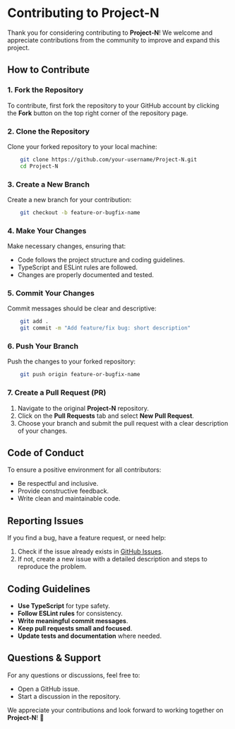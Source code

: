 # Contributing to Project-N

Thank you for considering contributing to **Project-N**! We welcome and appreciate contributions from the community to improve and expand this project.

## How to Contribute

### 1. Fork the Repository
To contribute, first fork the repository to your GitHub account by clicking the **Fork** button on the top right corner of the repository page.

### 2. Clone the Repository
Clone your forked repository to your local machine:
```bash
    git clone https://github.com/your-username/Project-N.git
    cd Project-N
```

### 3. Create a New Branch
Create a new branch for your contribution:
```bash
    git checkout -b feature-or-bugfix-name
```

### 4. Make Your Changes
Make necessary changes, ensuring that:
- Code follows the project structure and coding guidelines.
- TypeScript and ESLint rules are followed.
- Changes are properly documented and tested.

### 5. Commit Your Changes
Commit messages should be clear and descriptive:
```bash
    git add .
    git commit -m "Add feature/fix bug: short description"
```

### 6. Push Your Branch
Push the changes to your forked repository:
```bash
    git push origin feature-or-bugfix-name
```

### 7. Create a Pull Request (PR)
1. Navigate to the original **Project-N** repository.
2. Click on the **Pull Requests** tab and select **New Pull Request**.
3. Choose your branch and submit the pull request with a clear description of your changes.

## Code of Conduct
To ensure a positive environment for all contributors:
- Be respectful and inclusive.
- Provide constructive feedback.
- Write clean and maintainable code.

## Reporting Issues
If you find a bug, have a feature request, or need help:
1. Check if the issue already exists in [GitHub Issues](https://github.com/Cybrite/Project-N/issues).
2. If not, create a new issue with a detailed description and steps to reproduce the problem.

## Coding Guidelines
- **Use TypeScript** for type safety.
- **Follow ESLint rules** for consistency.
- **Write meaningful commit messages**.
- **Keep pull requests small and focused**.
- **Update tests and documentation** where needed.

## Questions & Support
For any questions or discussions, feel free to:
- Open a GitHub issue.
- Start a discussion in the repository.

We appreciate your contributions and look forward to working together on **Project-N**! 🚀


